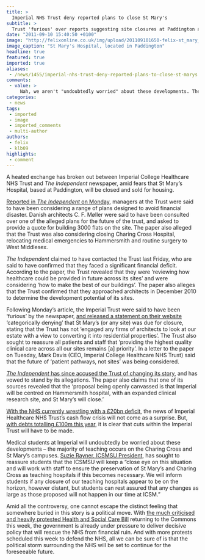 ```yaml
---
title: >
  Imperial NHS Trust deny reported plans to close St Mary's
subtitle: >
  Trust 'furious' over reports suggesting site closures at Paddington and Charing Cross Hospital
date: "2011-09-10 15:40:50 +0100"
image: "http://felixonline.co.uk/img/upload/201109101650-felix-st_mary_s.jpg"
image_caption: "St Mary's Hospital, located in Paddington"
headline: true
featured: true
imported: true
aliases:
 - /news/1455/imperial-nhs-trust-deny-reported-plans-to-close-st-marys
comments:
 - value: >
     Nah, we aren't "undoubtedly worried" about these developments. There isn't really anything to be worried about. After all, ICH is far from the only NHS trust that's in debt. Jam your sensationalist hype.
categories:
 - news
tags:
 - imported
 - image
 - imported_comments
 - multi-author
authors:
 - felix
 - klb09
highlights:
 - comment
---
```


A heated exchange has broken out between Imperial College Healthcare NHS Trust and _The Independent_ newspaper, amid fears that St Mary’s Hospital, based at Paddington, will be closed and sold for housing.

[Reported in _The Independent_ on Monday](http://www.independent.co.uk/life-style/health-and-families/health-news/top-hospital-to-be-closed-as-cash-crisis-engulfs-nhs-2349300.html), managers at the Trust were said to have been considering a range of plans designed to avoid financial disaster. Danish architects C. F. Møller were said to have been consulted over one of the alleged plans for the future of the trust, and asked to provide a quote for building 3000 flats on the site. The paper also alleged that the Trust was also considering closing Charing Cross Hospital, relocating medical emergencies to Hammersmith and routine surgery to West Middlesex.

_The Independent_ claimed to have contacted the Trust last Friday, who are said to have confirmed that they faced a significant financial deficit. According to the paper, the Trust revealed that they were ‘reviewing how healthcare could be provided in future across its sites’ and were considering ‘how to make the best of our buildings’. The paper also alleges that the Trust confirmed that they approached architects in December 2010 to determine the development potential of its sites.

Following Monday’s article, the Imperial Trust were said to have been ‘furious’ by the newspaper, [and released a statement on their website](http://www.imperial.nhs.uk/aboutus/news/news_031352) ‘categorically denying’ that St Mary’s (or any site) was due for closure, stating that the Trust has not ‘engaged any firms of architects to look at our estate with a view to converting it into residential properties‘. The Trust also sought to reassure all patients and staff that ‘providing the highest quality clinical care across all our sites remains [a] priority’. In a letter to the paper on Tuesday, Mark Davis (CEO, Imperial College Healthcare NHS Trust) said that the future of ‘patient pathways, not sites’ was being considered.

[_The Independent_ has since accused the Trust of changing its story](http://www.independent.co.uk/life-style/health-and-families/health-news/now-health-trust-insists-that-there-are-no-plans-to-close-st-marys-hospital-2349781.html), and has vowed to stand by its allegations. The paper also claims that one of its sources revealed that the ‘proposal being openly canvassed is that Imperial will be centred on Hammersmith hospital, with an expanded clinical research site, and St Mary’s will close.’

[With the NHS currently wrestling with a £20bn deficit](http://www.telegraph.co.uk/health/8740338/Hospitals-will-have-to-close-due-to-NHS-reforms.html), the news of Imperial Healthcare NHS Trust’s cash flow crisis will not come as a surprise. But, [with debts totalling £100m this year](http://www.thisislondon.co.uk/standard/article-23951991-patients-to-suffer-as-nhs-trusts-in-london-face-pound-100m-debt-crisis.do), it is clear that cuts within the Imperial Trust will have to be made.

Medical students at Imperial will undoubtedly be worried about these developments – the majority of teaching occurs on the Charing Cross and St Mary’s campuses. [Suzie Rayner, ICSMSU President](http://felixonline.co.uk/?article=1088), has sought to reassure students that the ICSMSU will keep a “close eye on this situation and will work with staff to ensure the preservation of St Mary’s and Charing Cross as teaching hospitals if this becomes necessary. We will inform students if any closure of our teaching hospitals appear to be on the horizon, however distant, but students can rest assured that any changes as large as those proposed will not happen in our time at ICSM.”

Amid all the controversy, one cannot escape the distinct feeling that somewhere buried in this story is a political move. With [the much criticised and heavily protested Health and Social Care Bill](http://www.dh.gov.uk/en/Publicationsandstatistics/Legislation/Actsandbills/HealthandSocialCareBill2011/index.htm) returning to the Commons this week, the government is already under pressure to deliver decisive policy that will rescue the NHS from financial ruin. And with more protests scheduled this week to defend the NHS, all we can be sure of is that the political storm surrounding the NHS will be set to continue for the foreseeable future.

